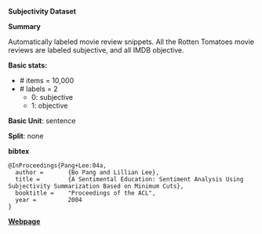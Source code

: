 **Subjectivity Dataset**

**Summary**

Automatically labeled movie review snippets. All the Rotten Tomatoes movie reviews are labeled subjective, and all IMDB objective.

**Basic stats:**

+ \# items = 10,000
+ \# labels = 2
    - 0: subjective
    - 1: objective

**Basic Unit**: sentence

**Split**: none

**bibtex**
```
@InProceedings{Pang+Lee:04a,
  author =       {Bo Pang and Lillian Lee},
  title =        {A Sentimental Education: Sentiment Analysis Using Subjectivity Summarization Based on Minimum Cuts},
  booktitle =    "Proceedings of the ACL",
  year =         2004
}
```

[**Webpage**](http://www.cs.cornell.edu/people/pabo/movie-review-data)

